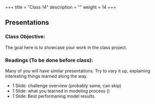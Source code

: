 +++
title = "Class 14"
description = ""
weight = 14
+++

## Presentations

### Class Objective:
The goal here is to showcase your work in the class project.


### Readings (To be done before class):
Many of you will have similar presentations.  Try to vary it up, explaining interesting things
learned along the way.

- 1 Slide: challenge overview (probably same, can skip)
- 1 Slide: what you learned in modeling process ()
- 1 Slide: Best performaning model results.
